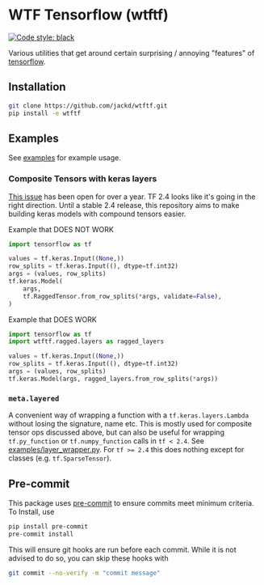 # WTF Tensorflow (wtftf)

[![Code style: black](https://img.shields.io/badge/code%20style-black-000000.svg)](https://github.com/psf/black)

Various utilities that get around certain surprising / annoying "features" of [tensorflow](https://github.com/tensorflow/tensorflow.git).

## Installation

```bash
git clone https://github.com/jackd/wtftf.git
pip install -e wtftf
```

## Examples

See [examples](examples) for example usage.

### Composite Tensors with keras layers

[This issue](https://github.com/tensorflow/tensorflow/issues/27170) has been open for over a year. TF 2.4 looks like it's going in the right direction. Until a stable 2.4 release, this repository aims to make building keras models with compound tensors easier.

Example that DOES NOT WORK

```python
import tensorflow as tf

values = tf.keras.Input((None,))
row_splits = tf.keras.Input((), dtype=tf.int32)
args = (values, row_splits)
tf.keras.Model(
    args,
    tf.RaggedTensor.from_row_splits(*args, validate=False),
)
```

Example that DOES WORK

```python
import tensorflow as tf
import wtftf.ragged.layers as ragged_layers

values = tf.keras.Input((None,))
row_splits = tf.keras.Input((), dtype=tf.int32)
args = (values, row_splits)
tf.keras.Model(args, ragged_layers.from_row_splits(*args))
```

### `meta.layered`

A convenient way of wrapping a function with a `tf.keras.layers.Lambda` without losing the signature, name etc. This is mostly used for composite tensor ops discussed above, but can also be useful for wrapping `tf.py_function` or `tf.numpy_function` calls in `tf < 2.4`. See [examples/layer_wrapper.py](examples/layer_wrapper.py). For `tf >= 2.4` this does nothing except for classes (e.g. `tf.SparseTensor`).

## Pre-commit

This package uses [pre-commit](https://pre-commit.com/) to ensure commits meet minimum criteria. To Install, use

```bash
pip install pre-commit
pre-commit install
```

This will ensure git hooks are run before each commit. While it is not advised to do so, you can skip these hooks with

```bash
git commit --no-verify -m "commit message"
```
